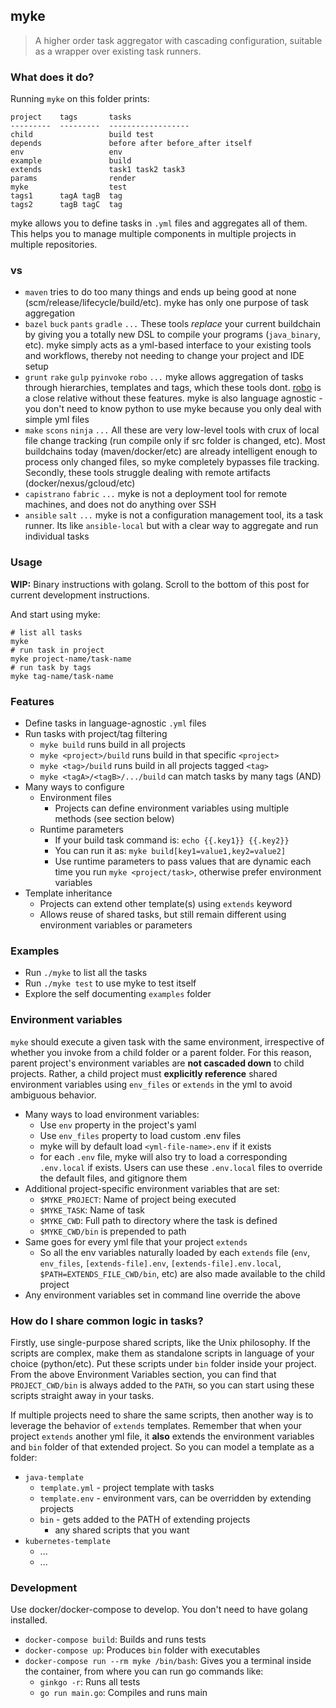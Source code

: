 ## myke

> A higher order task aggregator with cascading configuration, suitable as a wrapper over existing task runners.

### What does it do?

Running `myke` on this folder prints:

```
project    tags       tasks
---------  ---------  ------------------
child                 build test
depends               before after before_after itself
env                   env
example               build
extends               task1 task2 task3
params                render
myke                  test
tags1      tagA tagB  tag
tags2      tagB tagC  tag
```

myke allows you to define tasks in `.yml` files and aggregates all of them. This helps you to manage multiple components in multiple projects in multiple repositories.

### vs

* `maven` tries to do too many things and ends up being good at none (scm/release/lifecycle/build/etc). myke has only one purpose of task aggregation
* `bazel` `buck` `pants` `gradle` `...` These tools *replace* your current buildchain by giving you a totally new DSL to compile your programs (`java_binary`, etc). myke simply acts as a yml-based interface to your existing tools and workflows, thereby not needing to change your project and IDE setup
* `grunt` `rake` `gulp` `pyinvoke` `robo` `...` myke allows aggregation of tasks through hierarchies, templates and tags, which these tools dont. [robo](https://github.com/tj/robo) is a close relative without these features. myke is also language agnostic - you don't need to know python to use myke because you only deal with simple yml files
* `make` `scons` `ninja` `...` All these are very low-level tools with crux of local file change tracking (run compile only if src folder is changed, etc). Most buildchains today (maven/docker/etc) are already intelligent enough to process only changed files, so myke completely bypasses file tracking. Secondly, these tools struggle dealing with remote artifacts (docker/nexus/gcloud/etc)
* `capistrano` `fabric` `...` myke is not a deployment tool for remote machines, and does not do anything over SSH
* `ansible` `salt` `...` myke is not a configuration management tool, its a task runner. Its like `ansible-local` but with a clear way to aggregate and run individual tasks

### Usage

**WIP:** Binary instructions with golang. Scroll to the bottom of this post for current development instructions.

And start using myke:

```
# list all tasks
myke
# run task in project
myke project-name/task-name
# run task by tags
myke tag-name/task-name
```

### Features

* Define tasks in language-agnostic `.yml` files
* Run tasks with project/tag filtering
  * `myke build` runs build in all projects
  * `myke <project>/build` runs build in that specific `<project>`
  * `myke <tag>/build` runs build in all projects tagged `<tag>`
  * `myke <tagA>/<tagB>/.../build` can match tasks by many tags (AND)
* Many ways to configure
  * Environment files
    * Projects can define environment variables using multiple methods (see section below)
  * Runtime parameters
    * If your build task command is: `echo {{.key1}} {{.key2}}`
    * You can run it as: `myke build[key1=value1,key2=value2]`
    * Use runtime parameters to pass values that are dynamic each time you run `myke <project/task>`, otherwise prefer environment variables
* Template inheritance
  * Projects can extend other template(s) using `extends` keyword
  * Allows reuse of shared tasks, but still remain different using environment variables or parameters

### Examples

* Run `./myke` to list all the tasks
* Run `./myke test` to use myke to test itself
* Explore the self documenting `examples` folder

### Environment variables

`myke` should execute a given task with the same environment, irrespective of whether you invoke from a child folder or a parent folder. For this reason, parent project's environment variables are **not cascaded down** to child projects. Rather, a child project must **explicitly reference** shared environment variables using `env_files` or `extends` in the yml to avoid ambiguous behavior.

* Many ways to load environment variables:
  * Use `env` property in the project's yaml
  * Use `env_files` property to load custom .env files
  * myke will by default load `<yml-file-name>.env` if it exists
  * for each `.env` file, myke will also try to load a corresponding `.env.local` if exists. Users can use these `.env.local` files to override the default files, and gitignore them
* Additional project-specific environment variables that are set:
  * `$MYKE_PROJECT`: Name of project being executed
  * `$MYKE_TASK`: Name of task
  * `$MYKE_CWD`: Full path to directory where the task is defined
  * `$MYKE_CWD/bin` is prepended to path
* Same goes for every yml file that your project `extends`
  * So all the env variables naturally loaded by each `extends` file (`env`, `env_files`, `[extends-file].env`, `[extends-file].env.local`, `$PATH=EXTENDS_FILE_CWD/bin`, etc) are also made available to the child project
* Any environment variables set in command line override the above

### How do I share common logic in tasks?

Firstly, use single-purpose shared scripts, like the Unix philosophy. If the scripts are complex, make them as standalone scripts in language of your choice (python/etc). Put these scripts under `bin` folder inside your project. From the above Environment Variables section, you can find that `PROJECT_CWD/bin` is always added to the `PATH`, so you can start using these scripts straight away in your tasks.

If multiple projects need to share the same scripts, then another way is to leverage the behavior of `extends` templates. Remember that when your project `extends` another yml file, it **also** extends the environment variables and `bin` folder of that extended project. So you can model a template as a folder:

* `java-template`
  * `template.yml` - project template with tasks
  * `template.env` - environment vars, can be overridden by extending projects
  * `bin` - gets added to the PATH of extending projects
    * any shared scripts that you want
* `kubernetes-template`
  * ...
  * ...

### Development

Use docker/docker-compose to develop. You don't need to have golang installed.

* `docker-compose build`: Builds and runs tests
* `docker-compose up`: Produces `bin` folder with executables
* `docker-compose run --rm myke /bin/bash`: Gives you a terminal inside the container, from where you can run go commands like:
  * `ginkgo -r`: Runs all tests
  * `go run main.go`: Compiles and runs main

